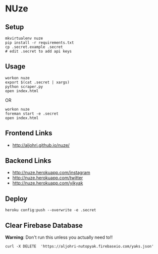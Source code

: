 # NUze

## Setup
```
mkvirtualenv nuze
pip install -r requirements.txt
cp .secret.example .secret
# edit .secret to add api keys
```

## Usage

```
workon nuze
export $(cat .secret | xargs)
python scraper.py
open index.html
```

OR

```
workon nuze
foreman start -e .secret
open index.html
```

## Frontend Links
- http://aljohri.github.io/nuze/

## Backend Links
- http://nuze.herokuapp.com/instagram
- http://nuze.herokuapp.com/twitter
- http://nuze.herokuapp.com/yikyak

## Deploy
```
heroku config:push --overwrite -e .secret
```

## Clear Firebase Database
**Warning**: Don't run this unless you actually need to!!
```
curl -X DELETE  'https://aljohri-nutopyak.firebaseio.com/yaks.json'
```
